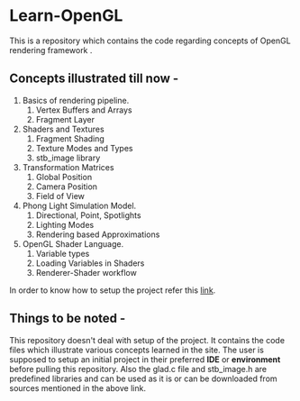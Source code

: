 # Learn-OpenGL
This is a repository which contains the code regarding concepts of OpenGL rendering framework .

## Concepts illustrated till now - 
1. Basics of rendering pipeline.
	  1. Vertex Buffers and Arrays
	  2. Fragment Layer
2. Shaders and Textures
	  1. Fragment Shading
	  2. Texture Modes and Types
	  3. stb_image library
3. Transformation Matrices
	  1. Global Position
	  2. Camera Position
	  3. Field of View
4. Phong Light Simulation Model.
	  1. Directional, Point, Spotlights
	  2. Lighting Modes
	  3. Rendering based Approximations
5. OpenGL Shader Language.
	  1. Variable types
	  2. Loading Variables in Shaders
	  3. Renderer-Shader workflow

In order to know how to setup the project refer this [link](https://learnopengl.com/Getting-started/Creating-a-window).

## Things to be noted -
This repository doesn't deal with setup of the project. It contains the code files which illustrate various concepts learned in the site.
The user is supposed to setup an initial project in their preferred **IDE** or **environment** before pulling this repository. Also the glad.c file and stb_image.h are predefined libraries and can be used as it is or can be downloaded from sources mentioned in the above link.
